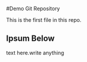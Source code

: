 #Demo Git Repository

This is the first file in this repo.

## Ipsum Below

text here.write anything
